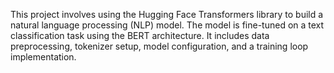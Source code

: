 This project involves using the Hugging Face Transformers library to build a natural language processing (NLP) model. The model is fine-tuned on a text classification task using the BERT architecture. It includes data preprocessing, tokenizer setup, model configuration, and a training loop implementation.
